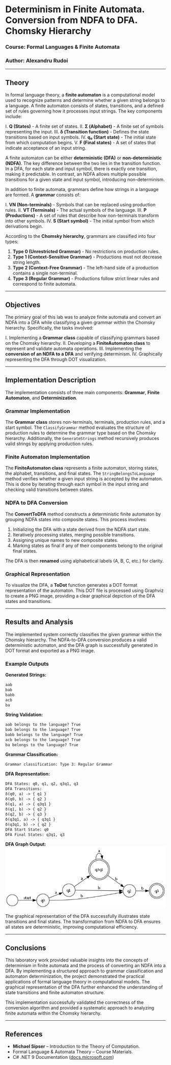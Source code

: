 # **Determinism in Finite Automata. Conversion from NDFA to DFA. Chomsky Hierarchy**

### **Course**: Formal Languages & Finite Automata

### **Author**: Alexandru Rudoi

---

## **Theory**

In formal language theory, a **finite automaton** is a computational model used to recognize patterns and determine whether a given string belongs to a language. A finite automaton consists of states, transitions, and a defined set of rules governing how it processes input strings. The key components include:

I. **Q (States)** - A finite set of states.
II. **Σ (Alphabet)** - A finite set of symbols representing the input.
III. **δ (Transition function)** - Defines the state transitions based on input symbols.
IV. **q₀ (Start state)** - The initial state from which computation begins.
V. **F (Final states)** - A set of states that indicate acceptance of an input string.

A finite automaton can be either **deterministic (DFA)** or **non-deterministic (NDFA)**. The key difference between the two lies in the transition function. In a DFA, for each state and input symbol, there is exactly one transition, making it predictable. In contrast, an NDFA allows multiple possible transitions for a given state and input symbol, introducing non-determinism.

In addition to finite automata, grammars define how strings in a language are formed. A **grammar** consists of:

I. **VN (Non-terminals)** - Symbols that can be replaced using production rules.
II. **VT (Terminals)** - The actual symbols of the language.
III. **P (Productions)** - A set of rules that describe how non-terminals transform into other symbols.
IV. **S (Start symbol)** - The initial symbol from which derivations begin.

According to the **Chomsky hierarchy**, grammars are classified into four types:

1. **Type 0 (Unrestricted Grammar)** - No restrictions on production rules.
2. **Type 1 (Context-Sensitive Grammar)** - Productions must not decrease string length.
3. **Type 2 (Context-Free Grammar)** - The left-hand side of a production contains a single non-terminal.
4. **Type 3 (Regular Grammar)** - Productions follow strict linear rules and correspond to finite automata.

---

## **Objectives**

The primary goal of this lab was to analyze finite automata and convert an NDFA into a DFA while classifying a given grammar within the Chomsky hierarchy. Specifically, the tasks involved:

I. Implementing a **Grammar class** capable of classifying grammars based on the Chomsky hierarchy.
II. Developing a **FiniteAutomaton class** to represent and validate automata operations.
III. Implementing the **conversion of an NDFA to a DFA** and verifying determinism.
IV. Graphically representing the DFA through DOT visualization.

---

## **Implementation Description**

The implementation consists of three main components: **Grammar**, **Finite Automaton**, and **Determinization**.

### **Grammar Implementation**

The **Grammar class** stores non-terminals, terminals, production rules, and a start symbol. The `ClassifyGrammar` method evaluates the structure of production rules to determine the grammar type based on the Chomsky hierarchy. Additionally, the `GenerateStrings` method recursively produces valid strings by applying production rules.

### **Finite Automaton Implementation**

The **FiniteAutomaton class** represents a finite automaton, storing states, the alphabet, transitions, and final states. The `StringBelongsToLanguage` method verifies whether a given input string is accepted by the automaton. This is done by iterating through each symbol in the input string and checking valid transitions between states.

### **NDFA to DFA Conversion**

The **ConvertToDFA** method constructs a deterministic finite automaton by grouping NDFA states into composite states. This process involves:

1. Initializing the DFA with a state derived from the NDFA start state.
2. Iteratively processing states, merging possible transitions.
3. Assigning unique names to new composite states.
4. Marking states as final if any of their components belong to the original final states.

The DFA is then **renamed** using alphabetical labels (A, B, C, etc.) for clarity.

### **Graphical Representation**

To visualize the DFA, a **ToDot** function generates a DOT format representation of the automaton. This DOT file is processed using Graphviz to create a PNG image, providing a clear graphical depiction of the DFA states and transitions.

---

## **Results and Analysis**

The implemented system correctly classifies the given grammar within the Chomsky hierarchy. The NDFA-to-DFA conversion produces a valid deterministic automaton, and the DFA graph is successfully generated in DOT format and exported as a PNG image.

### **Example Outputs**

**Generated Strings:**

```
aab
bab
babb
acb
ba
```

**String Validation:**

```
aab belongs to the language? True
bab belongs to the language? True
babb belongs to the language? True
acb belongs to the language? True
ba belongs to the language? True
```

**Grammar Classification:**

```
Grammar classification: Type 3: Regular Grammar
```

**DFA Representation:**

```
DFA States: q0, q1, q2, q3q1, q3
DFA Transitions:
δ(q0, a) -> { q1 }
δ(q0, b) -> { q2 }
δ(q1, a) -> { q3q1 }
δ(q1, b) -> { q2 }
δ(q2, b) -> { q3 }
δ(q3q1, a) -> { q3q1 }
δ(q3q1, b) -> { q2 }
DFA Start State: q0
DFA Final States: q3q1, q3
```

**DFA Graph Output:**
![Program Output](Lab_2.Application/resources/DFA.png)

The graphical representation of the DFA successfully illustrates state transitions and final states. The transformation from NDFA to DFA ensures all states are deterministic, improving computational efficiency.

---

## **Conclusions**

This laboratory work provided valuable insights into the concepts of determinism in finite automata and the process of converting an NDFA into a DFA. By implementing a structured approach to grammar classification and automaton determinization, the project demonstrated the practical applications of formal language theory in computational models. The graphical representation of the DFA further enhanced the understanding of state transitions and finite automaton structure.

This implementation successfully validated the correctness of the conversion algorithm and provided a systematic approach to analyzing finite automata within the Chomsky hierarchy.

---

## **References**

- **Michael Sipser** – Introduction to the Theory of Computation.
- Formal Language & Automata Theory – Course Materials.
- C# .NET 9 Documentation ([docs.microsoft.com](https://docs.microsoft.com/en-us/dotnet/))
